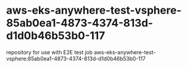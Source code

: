 # aws-eks-anywhere-test-vsphere-85ab0ea1-4873-4374-813d-d1d0b46b53b0-117
repository for use with E2E test job aws-eks-anywhere-test-vsphere:85ab0ea1-4873-4374-813d-d1d0b46b53b0-117
